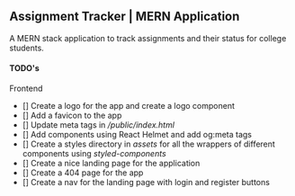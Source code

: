 ## Assignment Tracker | MERN Application

A MERN stack application to track assignments and their status for college students.

#### TODO's

Frontend

- [] Create a logo for the app and create a logo component
- [] Add a favicon to the app
- [] Update meta tags in _/public/index.html_
- [] Add _<Head>_ components using React Helmet and add og:meta tags
- [] Create a styles directory in _assets_ for all the wrappers of different components using _styled-components_
- [] Create a nice landing page for the application
- [] Create a 404 page for the app
- [] Create a nav for the landing page with login and register buttons
